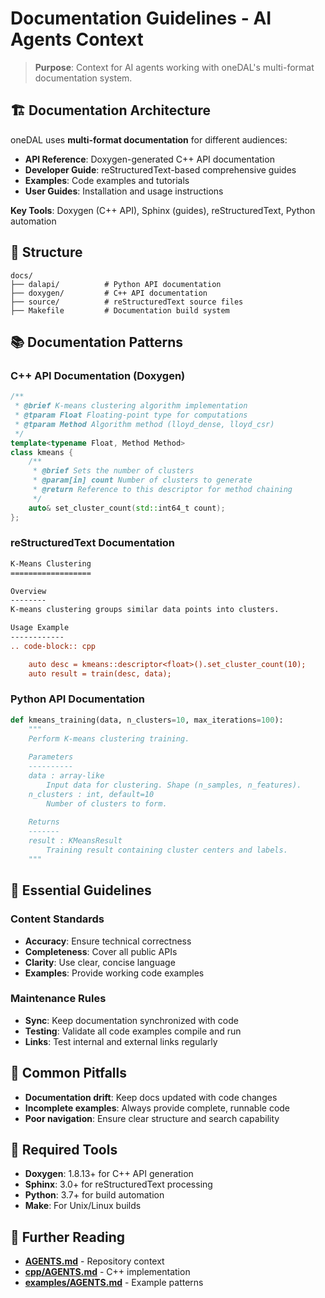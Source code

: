 
# Documentation Guidelines - AI Agents Context

> **Purpose**: Context for AI agents working with oneDAL's multi-format documentation system.

## 🏗️ Documentation Architecture

oneDAL uses **multi-format documentation** for different audiences:
- **API Reference**: Doxygen-generated C++ API documentation  
- **Developer Guide**: reStructuredText-based comprehensive guides
- **Examples**: Code examples and tutorials
- **User Guides**: Installation and usage instructions

**Key Tools**: Doxygen (C++ API), Sphinx (guides), reStructuredText, Python automation

## 📁 Structure
```
docs/
├── dalapi/          # Python API documentation
├── doxygen/         # C++ API documentation  
├── source/          # reStructuredText source files
├── Makefile         # Documentation build system
```

## 📚 Documentation Patterns

### C++ API Documentation (Doxygen)
```cpp
/**
 * @brief K-means clustering algorithm implementation
 * @tparam Float Floating-point type for computations
 * @tparam Method Algorithm method (lloyd_dense, lloyd_csr)
 */
template<typename Float, Method Method>
class kmeans {
    /**
     * @brief Sets the number of clusters
     * @param[in] count Number of clusters to generate
     * @return Reference to this descriptor for method chaining
     */
    auto& set_cluster_count(std::int64_t count);
};
```

### reStructuredText Documentation
```rst
K-Means Clustering
==================

Overview
--------
K-means clustering groups similar data points into clusters.

Usage Example
------------
.. code-block:: cpp

    auto desc = kmeans::descriptor<float>().set_cluster_count(10);
    auto result = train(desc, data);
```

### Python API Documentation
```python
def kmeans_training(data, n_clusters=10, max_iterations=100):
    """
    Perform K-means clustering training.
    
    Parameters
    ----------
    data : array-like
        Input data for clustering. Shape (n_samples, n_features).
    n_clusters : int, default=10
        Number of clusters to form.
    
    Returns
    -------
    result : KMeansResult
        Training result containing cluster centers and labels.
    """
```

## 🎯 Essential Guidelines

### Content Standards
- **Accuracy**: Ensure technical correctness
- **Completeness**: Cover all public APIs  
- **Clarity**: Use clear, concise language
- **Examples**: Provide working code examples

### Maintenance Rules
- **Sync**: Keep documentation synchronized with code
- **Testing**: Validate all code examples compile and run
- **Links**: Test internal and external links regularly

## 🚫 Common Pitfalls
- **Documentation drift**: Keep docs updated with code changes
- **Incomplete examples**: Always provide complete, runnable code
- **Poor navigation**: Ensure clear structure and search capability

## 🔧 Required Tools
- **Doxygen**: 1.8.13+ for C++ API generation
- **Sphinx**: 3.0+ for reStructuredText processing  
- **Python**: 3.7+ for build automation
- **Make**: For Unix/Linux builds

## 📖 Further Reading
- **[AGENTS.md](../AGENTS.md)** - Repository context
- **[cpp/AGENTS.md](../cpp/AGENTS.md)** - C++ implementation  
- **[examples/AGENTS.md](../examples/AGENTS.md)** - Example patterns
